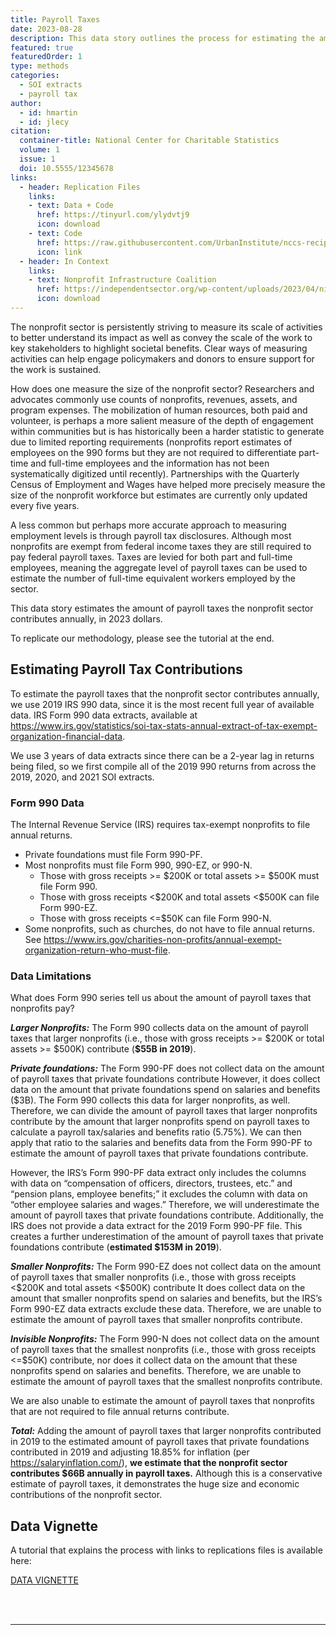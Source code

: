 ```yaml
---
title: Payroll Taxes
date: 2023-08-28
description: This data story outlines the process for estimating the amount of payroll taxes nonprofits pay annually.
featured: true
featuredOrder: 1
type: methods
categories:
  - SOI extracts
  - payroll tax
author:
  - id: hmartin
  - id: jlecy
citation: 
  container-title: National Center for Charitable Statistics
  volume: 1
  issue: 1
  doi: 10.5555/12345678
links:
  - header: Replication Files
    links:  
    - text: Data + Code
      href: https://tinyurl.com/ylydvtj9
      icon: download
    - text: Code
      href: https://raw.githubusercontent.com/UrbanInstitute/nccs-recipes/main/vignettes/payroll.R
      icon: link
  - header: In Context 
    links:
    - text: Nonprofit Infrastructure Coalition 
      href: https://independentsector.org/wp-content/uploads/2023/04/nic-agenda-2023.pdf
      icon: download
---
```


The nonprofit sector is persistently striving to measure its scale of
activities to better understand its impact as well as convey the scale
of the work to key stakeholders to highlight societal benefits. Clear
ways of measuring activities can help engage policymakers and donors to
ensure support for the work is sustained.

How does one measure the size of the nonprofit sector? Researchers and
advocates commonly use counts of nonprofits, revenues, assets, and
program expenses. The mobilization of human resources, both paid and
volunteer, is perhaps a more salient measure of the depth of engagement
within communities but is has historically been a harder statistic to
generate due to limited reporting requirements (nonprofits report
estimates of employees on the 990 forms but they are not required to
differentiate part-time and full-time employees and the information has
not been systematically digitized until recently). Partnerships with the
Quarterly Census of Employment and Wages have helped more precisely
measure the size of the nonprofit workforce but estimates are currently
only updated every five years.

A less common but perhaps more accurate approach to measuring employment
levels is through payroll tax disclosures. Although most nonprofits are
exempt from federal income taxes they are still required to pay federal
payroll taxes. Taxes are levied for both part and full-time employees,
meaning the aggregate level of payroll taxes can be used to estimate the
number of full-time equivalent workers employed by the sector.

This data story estimates the amount of payroll taxes the nonprofit
sector contributes annually, in 2023 dollars.

To replicate our methodology, please see the tutorial at the end.

## Estimating Payroll Tax Contributions

To estimate the payroll taxes that the nonprofit sector contributes
annually, we use 2019 IRS 990 data, since it is the most recent full
year of available data. IRS Form 990 data extracts, available at
<https://www.irs.gov/statistics/soi-tax-stats-annual-extract-of-tax-exempt-organization-financial-data>.

We use 3 years of data extracts since there can be a 2-year lag in
returns being filed, so we first compile all of the 2019 990 returns
from across the 2019, 2020, and 2021 SOI extracts.

### Form 990 Data

The Internal Revenue Service (IRS) requires tax-exempt nonprofits to
file annual returns.

- Private foundations must file Form 990-PF.
- Most nonprofits must file Form 990, 990-EZ, or 990-N.
  - Those with gross receipts \>= \$200K or total assets \>= \$500K must
    file Form 990.
  - Those with gross receipts \<\$200K and total assets \<\$500K can
    file Form 990-EZ.
  - Those with gross receipts \<=\$50K can file Form 990-N.
- Some nonprofits, such as churches, do not have to file annual returns.
  See
  <https://www.irs.gov/charities-non-profits/annual-exempt-organization-return-who-must-file>.

### Data Limitations

What does Form 990 series tell us about the amount of payroll taxes that
nonprofits pay?

***Larger Nonprofits:*** The Form 990 collects data on the amount of
payroll taxes that larger nonprofits (i.e., those with gross receipts
\>= \$200K or total assets \>= \$500K) contribute (**\$55B in 2019**).

***Private foundations:*** The Form 990-PF does not collect data on the
amount of payroll taxes that private foundations contribute However, it
does collect data on the amount that private foundations spend on
salaries and benefits (\$3B). The Form 990 collects this data for larger
nonprofits, as well. Therefore, we can divide the amount of payroll
taxes that larger nonprofits contribute by the amount that larger
nonprofits spend on payroll taxes to calculate a payroll tax/salaries
and benefits ratio (5.75%). We can then apply that ratio to the salaries
and benefits data from the Form 990-PF to estimate the amount of payroll
taxes that private foundations contribute.

However, the IRS’s Form 990-PF data extract only includes the columns
with data on “compensation of officers, directors, trustees, etc.” and
“pension plans, employee benefits;” it excludes the column with data on
“other employee salaries and wages.” Therefore, we will underestimate
the amount of payroll taxes that private foundations contribute.
Additionally, the IRS does not provide a data extract for the 2019 Form
990-PF file. This creates a further underestimation of the amount of
payroll taxes that private foundations contribute (**estimated \$153M in
2019**).

***Smaller Nonprofits:*** The Form 990-EZ does not collect data on the
amount of payroll taxes that smaller nonprofits (i.e., those with gross
receipts \<\$200K and total assets \<\$500K) contribute It does collect
data on the amount that smaller nonprofits spend on salaries and
benefits, but the IRS’s Form 990-EZ data extracts exclude these data.
Therefore, we are unable to estimate the amount of payroll taxes that
smaller nonprofits contribute.

***Invisible Nonprofits:*** The Form 990-N does not collect data on the
amount of payroll taxes that the smallest nonprofits (i.e., those with
gross receipts \<=\$50K) contribute, nor does it collect data on the
amount that these nonprofits spend on salaries and benefits. Therefore,
we are unable to estimate the amount of payroll taxes that the smallest
nonprofits contribute.

We are also unable to estimate the amount of payroll taxes that
nonprofits that are not required to file annual returns contribute.

***Total:*** Adding the amount of payroll taxes that larger nonprofits
contributed in 2019 to the estimated amount of payroll taxes that
private foundations contributed in 2019 and adjusting 18.85% for
inflation (per <https://salaryinflation.com/>), **we estimate that the
nonprofit sector contributes \$66B annually in payroll taxes.** Although
this is a conservative estimate of payroll taxes, it demonstrates the
huge size and economic contributions of the nonprofit sector.

## Data Vignette

A tutorial that explains the process with links to replications files is
available here:

<a class="btn -tertiary " href="https://urbaninstitute.github.io/nccs-recipes/vignettes/payroll.html">
DATA VIGNETTE </a>

<br> <br>
<hr>

<br> <br>
